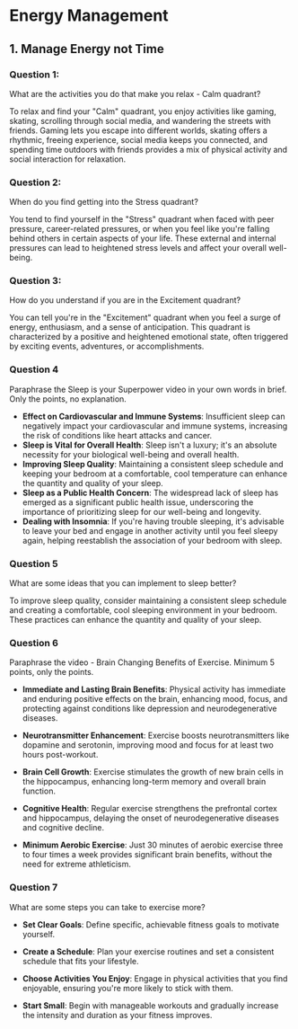 # Energy Management

## 1. Manage Energy not Time

### Question 1:
What are the activities you do that make you relax - Calm quadrant?

To relax and find your "Calm" quadrant, you enjoy activities like gaming, skating, scrolling through social media, and wandering the streets with friends. Gaming lets you escape into different worlds, skating offers a rhythmic, freeing experience, social media keeps you connected, and spending time outdoors with friends provides a mix of physical activity and social interaction for relaxation.


### Question 2:
When do you find getting into the Stress quadrant?

You tend to find yourself in the "Stress" quadrant when faced with peer pressure, career-related pressures, or when you feel like you're falling behind others in certain aspects of your life. These external and internal pressures can lead to heightened stress levels and affect your overall well-being.



### Question 3:
How do you understand if you are in the Excitement quadrant?


You can tell you're in the "Excitement" quadrant when you feel a surge of energy, enthusiasm, and a sense of anticipation. This quadrant is characterized by a positive and heightened emotional state, often triggered by exciting events, adventures, or accomplishments.


### Question 4
Paraphrase the Sleep is your Superpower video in your own words in brief. Only the points, no explanation.



- **Effect on Cardiovascular and Immune Systems**: Insufficient sleep can negatively impact your cardiovascular and immune systems, increasing the risk of conditions like heart attacks and cancer.
- **Sleep is Vital for Overall Health**: Sleep isn't a luxury; it's an absolute necessity for your biological well-being and overall health.
- **Improving Sleep Quality**: Maintaining a consistent sleep schedule and keeping your bedroom at a comfortable, cool temperature can enhance the quantity and quality of your sleep.
- **Sleep as a Public Health Concern**: The widespread lack of sleep has emerged as a significant public health issue, underscoring the importance of prioritizing sleep for our well-being and longevity.
- **Dealing with Insomnia**: If you're having trouble sleeping, it's advisable to leave your bed and engage in another activity until you feel sleepy again, helping reestablish the association of your bedroom with sleep.



### Question 5
What are some ideas that you can implement to sleep better?

To improve sleep quality, consider maintaining a consistent sleep schedule and creating a comfortable, cool sleeping environment in your bedroom. These practices can enhance the quantity and quality of your sleep.

### Question 6
Paraphrase the video - Brain Changing Benefits of Exercise. Minimum 5 points, only the points.



- **Immediate and Lasting Brain Benefits**: Physical activity has immediate and enduring positive effects on the brain, enhancing mood, focus, and protecting against conditions like depression and neurodegenerative diseases.

- **Neurotransmitter Enhancement**: Exercise boosts neurotransmitters like dopamine and serotonin, improving mood and focus for at least two hours post-workout.

- **Brain Cell Growth**: Exercise stimulates the growth of new brain cells in the hippocampus, enhancing long-term memory and overall brain function.

- **Cognitive Health**: Regular exercise strengthens the prefrontal cortex and hippocampus, delaying the onset of neurodegenerative diseases and cognitive decline.

- **Minimum Aerobic Exercise**: Just 30 minutes of aerobic exercise three to four times a week provides significant brain benefits, without the need for extreme athleticism.


### Question 7
What are some steps you can take to exercise more?

- **Set Clear Goals**: Define specific, achievable fitness goals to motivate yourself.

- **Create a Schedule**: Plan your exercise routines and set a consistent schedule that fits your lifestyle.

- **Choose Activities You Enjoy**: Engage in physical activities that you find enjoyable, ensuring you're more likely to stick with them.

- **Start Small**: Begin with manageable workouts and gradually increase the intensity and duration as your fitness improves.


